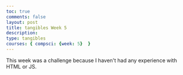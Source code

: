 ```yaml
---
toc: true
comments: false
layout: post
title: tangibles Week 5
description: 
type: tangibles
courses: { compsci: {week: 5}  }
---
```


This week was a challenge because I haven't had any experience with HTML or JS. 